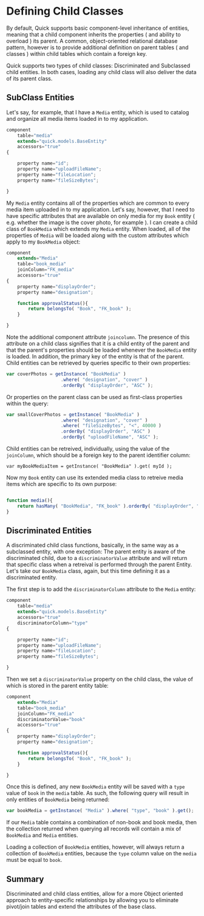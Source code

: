 # Defining Child Classes

By default, Quick supports basic component-level inheritance of entities, meaning that a child component inherits the properties ( and ability to overload ) its parent. A common, object-oriented relational database pattern, however is to provide additional definition on parent tables ( and classes ) within child tables which contain a foreign key.  

Quick supports two types of child classes:  Discriminated and Subclassed child entities. In both cases, loading any child class will also deliver the data of its parent class.

## SubClass Entities

Let's say, for example, that I have a `Media` entity, which is used to catalog and organize all media items loaded in to my application.  

```javascript
component 
    table="media" 
    extends="quick.models.BaseEntity" 
    accessors="true"
{

    property name="id";
    property name="uploadFileName";
    property name="fileLocation";
    property name="fileSizeBytes";

}
```

My `Media` entity contains all of the properties which are common to every media item uploaded in to my application. Let's say, however, that I need to have specific attributes that are available on only media for my `Book` entity ( e.g. whether the image is the cover photo, for example ).  I can create a child class of `BookMedia` which extends my `Media` entity.  When loaded, all of the properties of `Media` will be loaded along with the custom attributes which apply to my `BookMedia` object:

```javascript
component
    extends="Media"
    table="book_media"
    joinColumn="FK_media"
    accessors="true"
{
    property name="displayOrder";
    property name="designation";

    function approvalStatus(){
        return belongsTo( "Book", "FK_book" );
    }

}
```

Note the additional component attribute `joincolumn`.  The presence of this attribute on a child class signifies that it is a child entity of the parent and that the parent's properties should be loaded whenever the `BookMedia` entity is loaded. In addition, the primary key of the entity is that of the parent. Child entities can be retrieved by queries specific to their own properties: 

```javascript
var coverPhotos = getInstance( "BookMedia" )
                    .where( "designation", "cover" )
                    .orderBy( "displayOrder", "ASC" );

```

Or properties on the parent class can be used as first-class properties within the query:

```javascript
var smallCoverPhotos = getInstance( "BookMedia" )
                    .where( "designation", "cover" )
                    .where( "fileSizeBytes", "<", 40000 )
                    .orderBy( "displayOrder", "ASC" )
                    .orderBy( "uploadFileName", "ASC" );
```

Child entities can be retreived, individually, using the value of the `joinColumn`, which should be a foreign key to the parent identifier column:

```
var myBookMediaItem = getInstance( "BookMedia" ).get( myId );
```

Now my `Book` entity can use its extended media class to retreive media items which are specific to its own purpose:

```javascript

function media(){
    return hasMany( "BookMedia", "FK_book" ).orderBy( "displayOrder", "ASC" );
}

```


## Discriminated Entities

A discriminated child class functions, basically, in the same way as a subclassed entity, with one exception:  The parent entity is aware of the discriminated child, due to a `discriminatorValue` attribute and will return that specific class when a retreival is performed through the parent Entity. Let's take our `BookMedia` class, again, but this time defining it as a discriminated entity.  

The first step is to add the `discriminatorColumn` attribute to the `Media` entity:

```javascript
component 
    table="media" 
    extends="quick.models.BaseEntity" 
    accessors="true"
    discriminatorColumn="type"
{

    property name="id";
    property name="uploadFileName";
    property name="fileLocation";
    property name="fileSizeBytes";

}
```

Then we set a `discriminatorValue` property on the child class, the value of which is stored in the parent entity table:

```javascript
component
    extends="Media"
    table="book_media"
    joinColumn="FK_media"
    discriminatorValue="book"
    accessors="true"
{
    property name="displayOrder";
    property name="designation";

    function approvalStatus(){
        return belongsTo( "Book", "FK_book" );
    }

}
```

Once this is defined, any new `BookMedia` entity will be saved with a `type` value of `book` in the `media` table.  As such, the following query will result in only entities of `BookMedia` being returned:

```javascript
var bookMedia = getInstance( "Media" ).where( "type", "book" ).get();
```

If our `Media` table contains a combination of non-book and book media, then the collection returned when querying all records will contain a mix of `BookMedia` and `Media` entities.  

Loading a collection of `BookMedia` entities, however, will always return a collection of `BookMedia` entities, because the `type` column value on the `media` must be equal to `book`.


## Summary

Discriminated and child class entities, allow for a more Object oriented approach to entity-specific relationships by allowing you to eliminate pivot/join tables and extend the attributes of the base class.
